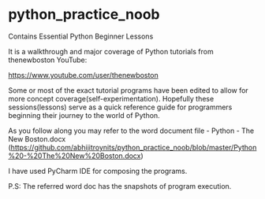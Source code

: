 # python_practice_noob
Contains Essential Python Beginner Lessons 

It is a walkthrough and major coverage of Python tutorials from thenewboston YouTube:

https://www.youtube.com/user/thenewboston

Some or most of the exact tutorial programs have been edited to allow for more concept coverage(self-experimentation).
Hopefully these sessions(lessons) serve as a quick reference guide for programmers beginning their journey to the world of Python.

As you follow along you may refer to the word document file -
Python - The New Boston.docx (https://github.com/abhijitroynits/python_practice_noob/blob/master/Python%20-%20The%20New%20Boston.docx)

I have used PyCharm IDE for composing the programs. 


P.S: The referred word doc has the snapshots of program execution.

